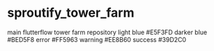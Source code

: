 # sproutify_tower_farm
main flutterflow tower farm repository
light blue #E5F3FD
darker blue #BED5F8
error #FF5963
warning #EE8B60
success #39D2C0
